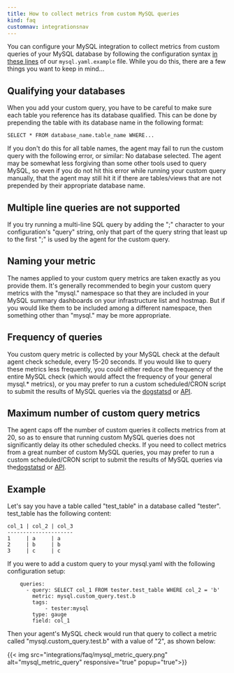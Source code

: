 ```yaml
---
title: How to collect metrics from custom MySQL queries
kind: faq
customnav: integrationsnav
---
```


You can configure your MySQL integration to collect metrics from custom queries of your MySQL database by following the configuration syntax [in these lines](https://github.com/DataDog/dd-agent/blob/5.10.x/conf.d/mysql.yaml.example#L50-L66) of our `mysql.yaml.example` file. While you do this, there are a few things you want to keep in mind...

## Qualifying your databases

When you add your custom query, you have to be careful to make sure each table you reference has its database qualified. This can be done by prepending the table with its database name in the following format:
```
SELECT * FROM database_name.table_name WHERE... 
```

If you don't do this for all table names, the agent may fail to run the custom query with the following error, or similar: No database selected. The agent may be somewhat less forgiving than some other tools used to query MySQL, so even if you do not hit this error while running your custom query manually, that the agent may still hit it if there are tables/views that are not prepended by their appropriate database name. 

## Multiple line queries are not supported

If you try running a multi-line SQL query by adding the ";" character to your configuration's "query" string, only that part of the query string that least up to the first ";" is used by the agent for the custom query.

## Naming your metric

The names applied to your custom query metrics are taken exactly as you provide them. It's generally recommended to begin your custom query metrics with the "mysql." namespace so that they are included in your MySQL summary dashboards on your infrastructure list and hostmap. But if you would like them to be included among a different namespace, then something other than "mysql." may be more appropriate. 

## Frequency of queries

You custom query metric is collected by your MySQL check at the default agent check schedule, every 15-20 seconds. If you would like to query these metrics less frequently, you could either reduce the frequency of the entire MySQL check (which would affect the frequency of your general mysql.* metrics), or you may prefer to run a custom scheduled/CRON script to submit the results of MySQL queries via the [dogstatsd](/developers/dogstatsd) or [API](/api). 

## Maximum number of custom query metrics

The agent caps off the number of custom queries it collects metrics from at 20, so as to ensure that running custom MySQL queries does not significantly delay its other scheduled checks. If you need to collect metrics from a great number of custom MySQL queries, you may prefer to run a custom scheduled/CRON script to submit the results of MySQL queries via the[dogstatsd](/developers/dogstatsd) or [API](/api).

## Example

Let's say you have a table called "test_table" in a database called "tester". test_table has the following content:
```
col_1 | col_2 | col_3
---------------------
1     | a     | a
2     | b     | b
3     | c     | c
```

If you were to add a custom query to your mysql.yaml with the following configuration setup:
```
    queries:
      - query: SELECT col_1 FROM tester.test_table WHERE col_2 = 'b'
        metric: mysql.custom_query.test.b
        tags:
            - tester:mysql
        type: gauge
        field: col_1
```

Then your agent's MySQL check would run that query to collect a metric called "mysql.custom_query.test.b" with a value of "2", as shown below:


{{< img src="integrations/faq/mysql_metric_query.png" alt="mysql_metric_query" responsive="true" popup="true">}}